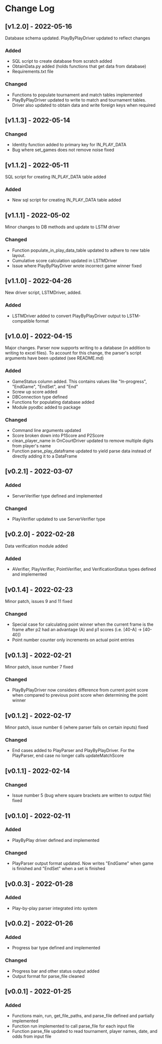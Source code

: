 # Change Log
## [v1.2.0] - 2022-05-16
Database schema updated. PlayByPlayDriver updated to reflect changes
### Added 
* SQL script to create database from scratch added
* ObtainData.py added (holds functions that get data from database)
* Requirements.txt file
### Changed
* Functions to populate tournament and match tables implemented
* PlayByPlayDriver updated to write to match and tournament tables. Driver also updated to obtain data and write foreign keys when required
## [v1.1.3] - 2022-05-14
### Changed
* Identity function added to primary key for IN_PLAY_DATA
* Bug where set_games does not remove noise fixed
## [v1.1.2] - 2022-05-11
SQL script for creating IN_PLAY_DATA table added
### Added 
* New sql script for creating IN_PLAY_DATA table added
## [v1.1.1] - 2022-05-02
Minor changes to DB methods and update to LSTM driver
### Changed
* Function populate_in_play_data_table updated to adhere to new table layout.
* Cumulative score calculation updated in LSTMDriver
* Issue where PlayByPlayDriver wrote incorrect game winner fixed
## [v1.1.0] - 2022-04-26
New driver script, LSTMDriver, added.
### Added
* LSTMDriver added to convert PlayByPlayDriver output to LSTM-compatible format
## [v1.0.0] - 2022-04-15
Major changes. Parser now supports writing to a database (in addition to writing to excel files). To account for this change, the parser's script arguments have been updated (see README.md)
### Added 
* GameStatus column added. This contains values like "In-progress", "EndGame", "EndSet", and "End"
* Screw up score added
* DBConnection type defined 
* Functions for populating database added
* Module pyodbc added to package
### Changed
* Command line arguments updated
* Score broken down into P1Score and P2Score
* clean_player_name in OnCourtDriver updated to remove multiple digits from player's name
* Function parse_play_dataframe updated to yield parse data instead of directly adding it to a DataFrame
## [v0.2.1] - 2022-03-07
### Added
* ServerVerifier type defined and implemented
### Changed
* PlayVerifier updated to use ServerVerifier type
## [v0.2.0] - 2022-02-28
Data verification module added
### Added
* AVerifier, PlayVerifier, PointVerifier, and VerificationStatus types defined and implemented
## [v0.1.4] - 2022-02-23
Minor patch, issues 9 and 11 fixed
### Changed
* Special case for calculating point winner when the current frame is the frame after p2 had an advantage (A) and p1 scores (i.e. \[40-A\] -> \[40-40\])
* Point number counter only increments on actual point entries
## [v0.1.3] - 2022-02-21
Minor patch, issue number 7 fixed
### Changed
* PlayByPlayDriver now considers difference from current point score when compared to previous point score when determining the point winner
## [v0.1.2] - 2022-02-17
Minor patch, issue number 6 (where parser fails on certain inputs) fixed
### Changed
* End cases added to PlayParser and PlayByPlayDriver. For the PlayParser, end case no longer calls updateMatchScore
## [v0.1.1] - 2022-02-14
### Changed
* Issue number 5 (bug where square brackets are written to output file) fixed
## [v0.1.0] - 2022-02-11
### Added 
* PlayByPlay driver defined and implemented
### Changed
* PlayParser output format updated. Now writes "EndGame" when game is finished and "EndSet" when a set is finished
## [v0.0.3] - 2022-01-28
### Added
* Play-by-play parser integrated into system
## [v0.0.2] - 2022-01-26
### Added
* Progress bar type defined and implemented
### Changed
* Progress bar and other status output added
* Output format for parse_file cleaned
## [v0.0.1] - 2022-01-25
### Added
* Functions main, run, get_file_paths, and parse_file defined and partially implemented
* Function run implemented to call parse_file for each input file
* Function parse_file updated to read tournament, player names, date, and odds from input file
